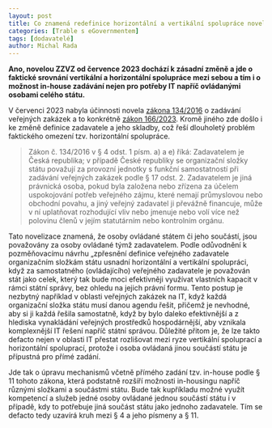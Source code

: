 ```yaml
---
layout: post
title: Co znamená redefinice horizontální a vertikální spolupráce novelou zákona o veřejných zakázkách?
categories: [Trable s eGovernmentem]
tags: [dodavatelé]
author: Michal Rada
---
```


**Ano, novelou ZZVZ od července 2023 dochází k zásadní změně a jde o faktické srovnání vertikální a horizontální spolupráce mezi sebou a tím i o možnost in-house zadávání nejen pro potřeby IT napříč ovládanými osobami celého státu.**


<main id="main-content"><p>V červenci 2023 nabyla účinnosti novela <a href="https://www.zakonyprolidi.cz/cs/2016-134">zákona 134/2016</a> o zadávání veřejných zakázek a to konkrétně <a href="https://www.zakonyprolidi.cz/cs/2023-166">zákon 166/2023</a>. Kromě jiného zde došlo i ke změně definice zadavatele a jeho skladby, což řeší dlouholetý problém faktického omezení tzv. horizontální spolupráce.</p><blockquote><p>Zákon č. 134/2016 v § 4 odst. 1 písm. a) a e) říká: Zadavatelem je Česká republika; v případě České republiky se organizační složky státu považují za provozní jednotky s funkční samostatností při zadávání veřejných zakázek podle § 17 odst. 2. Zadavatelem je jiná právnická osoba, pokud byla založena nebo zřízena za účelem uspokojování potřeb veřejného zájmu, které nemají průmyslovou nebo obchodní povahu, a jiný veřejný zadavatel ji převážně financuje, může v ní uplatňovat rozhodující vliv nebo jmenuje nebo volí více než polovinu členů v jejím statutárním nebo kontrolním orgánu.</p></blockquote><p>Tato novelizace znamená, že osoby ovládané státem či jeho součástí, jsou považovány za osoby ovládané týmž zadavatelem. Podle odůvodnění k pozměňovacímu návrhu „zpřesnění definice veřejného zadavatele organizačním složkám státu usnadní horizontální a vertikální spolupráci, když za samostatného (ovládajícího) veřejného zadavatele je považován stát jako celek, který tak bude moci efektivněji využívat vlastních kapacit v rámci státní správy, bez ohledu na jejich právní formu. Tento postup je nezbytný například v oblasti veřejných zakázek na IT, když každá organizační složka státu musí danou agendu řešit, přičemž je nevhodné, aby si ji každá řešila samostatně, když by bylo daleko efektivnější a z hlediska vynakládání veřejných prostředků hospodárnější, aby vznikala komplexnější IT řešení napříč státní správou. Důležité přitom je, že lze takto defacto nejen v oblasti IT přestat rozlišovat mezi ryze vertikální spoluprací a horizontální spoluprací, protože i osoba ovládaná jinou součástí státu je přípustná pro přímé zadání.</p><p>Jde tak o úpravu mechanismů včetně přímého zadání tzv. in-house podle § 11 tohoto zákona, která podstatně rozšíří možnosti in-housingu napříč různými složkami a součástmi státu. Bude tak kupříkladu možné využít kompetencí a služeb jedné osoby ovládané jednou součástí státu i v případě, kdy to potřebuje jiná součást státu jako jednoho zadavatele. Tím se defacto tedy uzavírá kruh mezi § 4 a jeho písmeny a § 11.</p></main>
